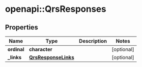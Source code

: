 # openapi::QrsResponses


## Properties
Name | Type | Description | Notes
------------ | ------------- | ------------- | -------------
**ordinal** | **character** |  | [optional] 
**_links** | [**QrsResponseLinks**](QrsResponseLinks.md) |  | [optional] 


